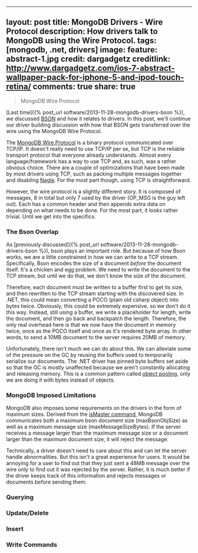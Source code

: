 
---
layout: post
title: MongoDB Drivers - Wire Protocol
description: How drivers talk to MongoDB using the Wire Protocol.
tags: [mongodb, .net, drivers]
image:
  feature: abstract-1.jpg
  credit: dargadgetz
  creditlink: http://www.dargadgetz.com/ios-7-abstract-wallpaper-pack-for-iphone-5-and-ipod-touch-retina/
comments: true
share: true
---

> MongoDB Wire Protocol

[Last time]({% post_url software/2013-11-28-mongodb-drivers-bson %}), we discussed [BSON](http://bsonspec.org) and how it relates to drivers.  In this post, we'll continue our driver building discussion with how that BSON gets transferred over the wire using the MongoDB Wire Protocol.

The [MongoDB Wire Protocol](http://docs.mongodb.org/meta-driver/latest/legacy/mongodb-wire-protocol/) is a binary protocol communicated over TCP/IP.  It doesn't really need to use TCP/IP per se, but TCP is the reliable transport protocol that everyone already understands.  Almost every language/framework has a way to use TCP and, as such, was a rather obvious choice.  There are a couple of optimizations that have been made by most drivers using TCP, such as packing multiple messages together and disabling [Nagle](http://en.wikipedia.org/wiki/Nagle's_algorithm).  For the most part though, using TCP is straightforward.

However, the wire protocol is a slightly different story.  It is composed of messages, 8 in total but only 7 used by the driver (OP_MSG is the guy left out).  Each has a common header and then appends extra data on depending on what needs to be done.  For the most part, it looks rather trivial.  Until we get into the specifics.  

### The Bson Overlap

As [previously discussed]({% post_url software/2013-11-28-mongodb-drivers-bson %}), bson plays an important role.  But because of how Bson works, we are a little constrained in how we can write to a TCP stream.  Specifically, Bson encodes the size of a document *before* the document itself.  It's a chicken and egg problem.  We need to write the document to the TCP stream, but until we do that, we don't know the size of the document.

Therefore, each document must be written to a buffer first to get its size, and then rewritten to the TCP stream starting with the discovered size.  In .NET, this could mean converting a POCO (plain old csharp object) into bytes twice.  Obviously, this could be extremely expensive, so we don't do it this way.  Instead, still using a buffer, we write a placeholder for length, write the document, and then go back and backpatch the length.  Therefore, the only real overhead here is that we now have the document in memory twice, once as the POCO itself and once as it's rendered byte array.  In other words, to send a 10MB document to the server requires 20MB of memory.

Unfortunately, there isn't much we can do about this.  We can alleviate some of the pressure on the GC by reusing the buffers used to temporarily serialize our documents.  The .NET driver has pinned byte buffers set aside so that the GC is mostly unaffected because we aren't constantly allocating and releasing memory.  This is a common pattern called [object pooling](http://en.wikipedia.org/wiki/Object_pool_pattern), only we are doing it with bytes instead of objects.

### MongoDB Imposed Limitations

MongoDB also imposes some requirements on the drivers in the form of maximum sizes.  Derived from the [isMaster command](http://docs.mongodb.org/manual/reference/command/isMaster/), MongoDB communicates both a maximum bson document size (maxBsonObjSize) as well as a maximum message size (maxMessageSizeBytes).  If the server receives a message larger than the maximum message size or a document larger than the maximum document size, it will reject the message.  

Technically, a driver doesn't need to care about this and can let the server handle abnormalities.  But this isn't a great experience for users.  It would be annoying for a user to find out that they just sent a 48MB message over the wire only to find out it was rejected by the server.  Rather, it is much better if the driver keeps track of this information and rejects messages or documents before sending them.  

### Querying

### Update/Delete

### Insert

### Write Commands